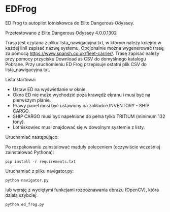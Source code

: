 # EDFrog

ED Frog to autopilot lotniskowca do Elite Dangerous Odyssey.

Przetestowano z Elite Dangerous Odyssey 4.0.0.1302

Trasa jest czytana z pliku lista_nawigacyjna.txt, w którym należy kolejno w każdej linii zapisać nazwę systemu.
Opcjonalnie można wygenerować trasę za pomocą https://www.spansh.co.uk/fleet-carrier/.
Trasę zapisać należy przy pomocy przycisku Download as CSV do domyślnego katalogu Pobrane.
Przy uruchomieniu ED Frog przepisuje ostatni plik CSV do lista_nawigacyjna.txt.

Lista startowa:
- Ustaw ED na wyświetlanie w oknie.
- Okno ED nie może wychodzić poza krawędź ekranu i musi być na pierwszym planie.
- Prawy panel musi być ustawiony na zakładce INVENTORY - SHIP CARGO.
- SHIP CARGO musi być napełnione do pełna tylko TRITIUM (minimum 132 tony).
- Lotniskowiec musi znajdować się w dowolnym systemie z listy.

Uruchamiać następująco:

Po rozpakowaniu zainstalować maduły poleceniem (oczywiście wcześniej zainstalować Pythona):

    pip install -r requirements.txt

Uruchamiać z pliku navigator.py:

    python navigator.py

lub wersję z wyciętymi funkcjami rozpoznawania obrazu (OpenCV), która działą szybciej:

    python ed_frog.py
